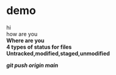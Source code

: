 # demo
hi 
<br>
how are you
<br>
<b>Where are you
<br>
4 types of status for files
<br>
Untracked,modified,staged,unmodified

<i>git push origin main

